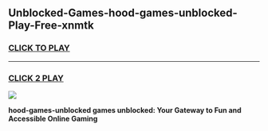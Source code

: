 
## Unblocked-Games-hood-games-unblocked-Play-Free-xnmtk
<h3>
<a href="https://premium76.site?title=hood-games-unblocked&ref=23A">CLICK TO PLAY</a></h3>
<hr>

<h3>
<a href="https://premium76.site?title=hood-games-unblocked&ref=23A">CLICK 2 PLAY</a>
  
</h3>

<a href="https://premium76.site?title=hood-games-unblocked&ref=23A"><img src="https://clearcache.store/games.png"></a>


**hood-games-unblocked games unblocked: Your Gateway to Fun and Accessible Online Gaming**
